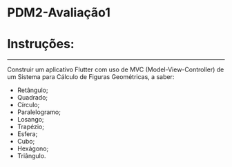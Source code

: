 # PDM2-Avaliação1

# Instruções:
-----------------------------------------------------------------------------------------------------
Construir um aplicativo Flutter com uso de MVC (Model-View-Controller) de um Sistema 
para Cálculo de Figuras Geométricas, a saber:
* Retângulo;
* Quadrado;
* Círculo;
* Paralelogramo;
* Losango;
* Trapézio;
* Esfera;
* Cubo;
* Hexágono;
* Triângulo.